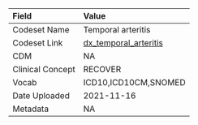 |Field            |Value                 |
|:----------------|:---------------------|
|Codeset Name     |Temporal arteritis    |
|Codeset Link     |[dx_temporal_arteritis](https://github.com/PEDSnet/Variable-Dictionary/blob/main/conditions/dx_temporal_arteritis.csv)|
|CDM              |NA                    |
|Clinical Concept |RECOVER               |
|Vocab            |ICD10,ICD10CM,SNOMED  |
|Date Uploaded    |2021-11-16            |
|Metadata         |NA                    |

